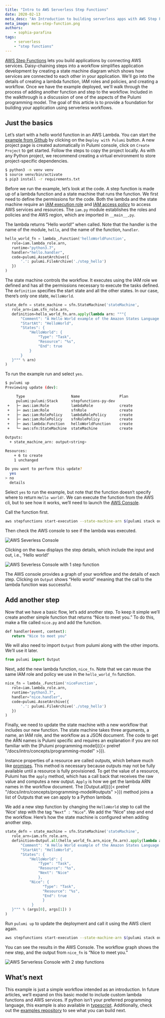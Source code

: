```yaml
---
title: "Intro to AWS Serverless Step Functions"
date: 2020-02-13
meta_desc: "An Introduction to building serverless apps with AWS Step Functions."
meta_image: meta-step-function.png
authors:
    - sophia-parafina
tags:
    - serverless
    - "step functions"
---
```


[AWS Step Functions](https://aws.amazon.com/step-functions/) lets you build applications by connecting AWS services. Daisy-chaining steps into a workflow simplifies application development by creating a state machine diagram which shows how services are connected to each other in your application. We'll go into the details of creating a lambda function, IAM roles and policies, and creating a workflow. Once we have the example deployed, we'll walk through the process of adding another function and step to the workflow. Included in the walkthrough is a discussion of one of the aspects of the Pulumi programming model. The goal of this article is to provide a foundation for building your application using serverless workflows.

<!--more-->

## Just the basics

Let’s start with a hello world function in an AWS Lambda. You can start the [example from Github](https://github.com/pulumi/examples/tree/master/aws-py-stepfunctions") by clicking on the `Deploy with Pulumi` button. A new project page is created automatically in Pulumi console, click on `Create Project` to get started. Follow the steps to copy the project locally. As with any Python project, we recommend creating a virtual environment to store project-specific dependencies.

```bash
$ python3 -m venv venv
$ source venv/bin/activate
$ pip3 install -r requirements.txt
```

Before we run the example, let’s look at the code. A step function is made up of a lambda function and a state machine that runs the function. We first need to define the permissions for the code. Both the lambda and the state machine require an [IAM execution role](https://docs.aws.amazon.com/IAM/latest/UserGuide/id_roles.html) and [IAM access policy](https://docs.aws.amazon.com/IAM/latest/UserGuide/access_policies.html) to access AWS services and resources. The `iam.py` module establishes the roles and policies and the AWS region, which are imported in `__main__,py`.

The lambda returns “Hello world!”  when called.  Note that the handler is the name of the module, `hello`, and the name of the function, `handler`.

```python
hello_world_fn = lambda_.Function('helloWorldFunction',
   role=iam.lambda_role.arn,
   runtime="python3.7",
   handler="hello.handler",
   code=pulumi.AssetArchive({
       '.': pulumi.FileArchive('./step_hello')
   })
)
```

The state machine controls the workflow. It executes using the IAM role we defined and has all the permissions necessary to execute the tasks defined. The `definition` specifies the start state and all the other states. In our case, there’s only one state, `HelloWorld`.

```python
state_defn = state_machine = sfn.StateMachine('stateMachine',
   role_arn=iam.sfn_role.arn,
   definition=hello_world_fn.arn.apply(lambda arn: """{
       "Comment": "A Hello World example of the Amazon States Language using an AWS Lambda Function",
       "StartAt": "HelloWorld",
       "States": {
           "HelloWorld": {
               "Type": "Task",
               "Resource": "%s",
               "End": true
           }
       }
   }""" % arn)
)

```

To run the example run and select `yes`.

```bash
$ pulumi up
Previewing update (dev):

     Type                     Name                  Plan
     pulumi:pulumi:Stack      stepfunctions-py-dev
 +   ├─ aws:iam:Role          lambdaRole            create
 +   ├─ aws:iam:Role          sfnRole               create
 +   ├─ aws:iam:RolePolicy    lambdaRolePolicy      create
 +   ├─ aws:iam:RolePolicy    sfnRolePolicy         create
 +   ├─ aws:lambda:Function   helloWorldFunction    create
 +   └─ aws:sfn:StateMachine  stateMachine          create

Outputs:
  + state_machine_arn: output<string>

Resources:
    + 6 to create
    1 unchanged

Do you want to perform this update?
  yes
> no
  details
```

Select `yes` to run the example, but note that the function doesn’t specify where to return `Hello world!`. We can execute the function from the AWS cli,  but to see how it works, we’ll need to launch the  [AWS Console](https://console.aws.amazon.com/states/home#/statemachines/).

Call the function first.

```bash
aws stepfunctions start-execution --state-machine-arn $(pulumi stack output state_machine_arn)
```

Then check the AWS console to see if the lambda was executed.

![AWS Severless Console](sf-console-1.png)

Clicking on the `Name` displays the step details, which include the input and out, i.e., ‘Hello world!’

![AWS Severless Console  with 1 step function](sf-console-2.png)

The AWS console provides a graph of your workflow and the details of each step. Clicking on `Output` shows “Hello world” meaning that the call to the lambda function was successful.

## Add another step

Now that we have a basic flow, let’s add another step. To keep it simple we’ll create another simple function that returns “Nice to meet you.” To do this, make a file called `nice.py` and add the function.

```bash
def handler(event, context):
   return "Nice to meet you"

```

We will also need to import `Output` from pulumi along with the other imports. We’ll use it later.

```python
from pulumi import Output
```

Next, add the new lambda function, `nice_fn`. Note that we can reuse the same IAM role and policy we use in the `hello_world_fn` function.

```python
nice_fn = lambda_.Function('niceFunction',
   role=iam.lambda_role.arn,
   runtime="python3.7",
   handler="nice.handler",
   code=pulumi.AssetArchive({
       '.': pulumi.FileArchive('./step_hello')
   })
)
```

Finally, we need to update the state machine with a new workflow that includes our new function. The state machine takes three arguments, a name, an IAM role, and the workflow as a JSON document. The code to get the ARN names is Pulumi specific and requires an explanation if you are not familiar with the [Pulumi programming model]({{< prelref "/docs/intro/concepts/programming-model" >}}).

Instance properties of a resource are called outputs, which behave much like [promises](https://en.wikipedia.org/wiki/Futures_and_promises). This method is necessary because outputs may not be fully available until a resource is fully provisioned. To get the value of a resource, Pulumi has the `apply` method, which has a call back that receives the raw value and computes a new output. `Apply` is how we get the lambda ARN names in the workflow document. The [Output.all]({{< prelref "/docs/intro/concepts/programming-model#outputs" >}}) method joins a list of Outputs that we can apply to a Python lambda.

We add a new step function by changing the `HelloWorld` step to call the ‘Nice’ step with the tag `”Next” : “Nice”`. We add the “Nice” step and end the workflow. Here’s how the state machine is configured when adding another step.

```python
state_defn = state_machine = sfn.StateMachine('stateMachine',
   role_arn=iam.sfn_role.arn,
   definition=Output.all(hello_world_fn.arn,nice_fn.arn).apply(lambda args: """{
       "Comment": "A Hello World example of the Amazon States Language using an AWS Lambda Function",
       "StartAt": "HelloWorld",
       "States": {
           "HelloWorld": {
               "Type": "Task",
               "Resource": "%s",
               "Next": "Nice"
               },
           "Nice": {
                 "Type": "Task",
                 "Resource": "%s",
                 "End": true
                 }
            }
   }""" % (args[0], args[1]) )
)

```

Run `pulumi up` to update the deployment and call it using the AWS client again.

```bash
aws stepfunctions start-execution --state-machine-arn $(pulumi stack output state_machine_arn)
```

You can see the results in the AWS Console. The workflow graph shows the new step, and the output from `nice_fn` is “Nice to meet you.”

![AWS Serverless Console with 2 step functions](sf-console-3.png)

## What’s next

This example is just a simple workflow intended as an introduction. In future articles, we’ll expand on this basic model to include custom lambda functions and  AWS services. If python isn’t your preferred programming language, this example is also available in [typescript](https://github.com/pulumi/examples/tree/master/aws-ts-stepfunctions). Additionally, check out the [examples repository](https://github.com/pulumi/examples") to see what you can build next.
